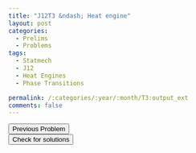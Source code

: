 ```yaml
---
title: "J12T3 &ndash; Heat engine"
layout: post
categories:
  - Prelims
  - Problems
tags:
  - Statmech
  - J12
  - Heat Engines
  - Phase Transitions

permalink: /:categories/:year/:month/T3:output_ext
comments: false
---
```

<object data="2012J3T.pdf" type="application/pdf" width="100%" height="500"></object>

<div class='navbar'>
	<div float='left'><button onclick="window.location='T2.html'" >Previous Problem</button></div>
	<div float='center'><button onclick="window.location='https://princetonprelim.com/prelim/27/'">Check for solutions</button></div>
	<div float='right'><button onclick="window.location='M1.html'" style='visibility: hidden;'> Next Problem</button></div>
</div>
